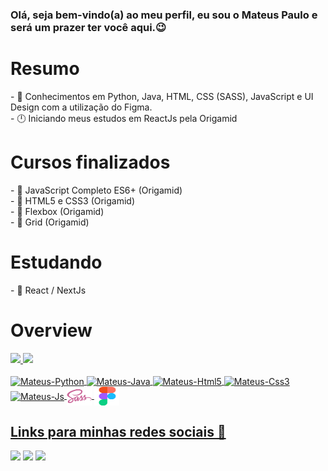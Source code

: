 ### Olá, seja bem-vindo(a) ao meu perfil, eu sou o Mateus Paulo e será um prazer ter você aqui.😉

<h1>Resumo</h1>
- 📕 Conhecimentos em Python, Java, HTML, CSS (SASS), JavaScript e UI Design com a utilização do Figma. <br>
- 🕛 Iniciando meus estudos em ReactJs pela Origamid


<h1>Cursos finalizados</h1>
- 🥇 JavaScript Completo ES6+ (Origamid) <br>
- 🥇 HTML5 e CSS3 (Origamid) <br>
- 🥇 Flexbox (Origamid) <br>
- 🥇 Grid (Origamid) <br>

<h1>Estudando</h1>
- 🧠 React / NextJs

<h1>Overview</h1>
<div style="display: inline_block;">
  <a href="https://github.com/mateusdev7">
  <img height="180em" src="https://github-readme-stats.vercel.app/api?username=mateusdev7&show_icons=true&theme=tokyonight&include_all_commits=true&count_private=true"/>
  <img height="180em" src="https://github-readme-stats.vercel.app/api/top-langs/?username=mateusdev7&layout=compact&langs_count=7&theme=onedark"/>
</div>
  
<div style="display: inline_block"><br>
  <img align="center" alt="Mateus-Python" height="30" width="40" src="https://cdn.jsdelivr.net/gh/devicons/devicon/icons/python/python-original.svg">
  <img align="center" alt="Mateus-Java" height="30" width="40" src="https://cdn.jsdelivr.net/gh/devicons/devicon/icons/java/java-original.svg">
  <img align="center" alt="Mateus-Html5" height="30" width="40" src="https://cdn.jsdelivr.net/gh/devicons/devicon/icons/html5/html5-original.svg">
  <img align="center" alt="Mateus-Css3" height="30" width="40" src="https://cdn.jsdelivr.net/gh/devicons/devicon/icons/css3/css3-original.svg">
  <img align="center" alt="Mateus-Js" height="30" width="40" src="https://cdn.jsdelivr.net/gh/devicons/devicon/icons/javascript/javascript-original.svg">
  <img align="center" alt="Mateus-Sass" height="30" width="40" src="https://github.com/devicons/devicon/blob/v2.15.1/icons/sass/sass-original.svg">
  <img align="center" alt="Mateus-Figma" height="30" width="40" src="https://github.com/devicons/devicon/blob/v2.15.1/icons/figma/figma-original.svg">
</div>
  
  ##

<div>
  <h2>Links para minhas redes sociais 👀</h2>
  <a href="https://www.instagram.com/mateusraizen/" target="_blank"><img src="https://img.shields.io/badge/Instagram-E4405F?style=for-the-badge&logo=instagram&logoColor=white" target="_blank"></a>
  <a href = "mailto:mateusdev1337@gmail.com"><img src="https://img.shields.io/badge/Gmail-D14836?style=for-the-badge&logo=gmail&logoColor=white" target="_blank"></a>
  <a href="https://www.linkedin.com/in/mateus-paulo-51aa9521a" target="_blank"><img src="https://img.shields.io/badge/-LinkedIn-%230077B5?style=for-the-badge&logo=linkedin&logoColor=white" target="_blank"></a> 
</div>
